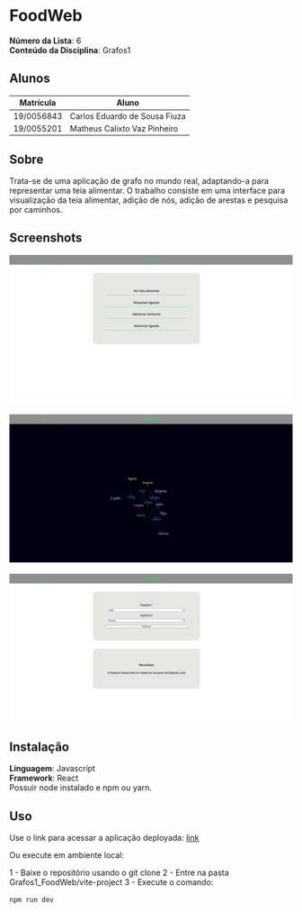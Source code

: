 # FoodWeb

**Número da Lista**: 6<br>
**Conteúdo da Disciplina**: Grafos1<br>

## Alunos
|Matrícula | Aluno |
| -- | -- |
| 19/0056843  |  Carlos Eduardo de Sousa Fiuza |
| 19/0055201  |  Matheus Calixto Vaz Pinheiro |

## Sobre 
Trata-se de uma aplicação de grafo no mundo real, adaptando-a para representar uma teia alimentar. O trabalho consiste em uma interface para visualização da teia alimentar, adição de nós, adição de arestas e pesquisa por caminhos.

## Screenshots
<div align="center">
    <img src="./assets/capt1.png"></img>
</div>
<br/>
<div align="center">
    <img src="./assets/capt2.png"></img>
</div>
<br/>
<div align="center">
    <img src="./assets/capt3.png"></img>
</div>


## Instalação 
**Linguagem**: Javascript<br>
**Framework**: React<br>
Possuir node instalado e npm ou yarn.

## Uso
Use o link para acessar a aplicação deployada: [link](https://grafos1-food-web.vercel.app/)

Ou execute em ambiente local:

1 - Baixe o repositório usando o git clone
2 - Entre na pasta Grafos1_FoodWeb/vite-project
3 - Execute o comando:
```bash
npm run dev
```




